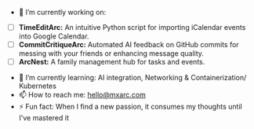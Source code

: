 - 🔭 I’m currently working on:
- [ ] **TimeEditArc:** An intuitive Python script for importing iCalendar events into Google Calendar.
- [ ] **CommitCritiqueArc:** Automated AI feedback on GitHub commits for messing with your friends or enhancing message quality.
- [ ] **ArcNest:** A family management hub for tasks and events. 

- 🌱 I’m currently learning: AI integration, Networking & Containerization/ Kubernetes
- 📫 How to reach me: hello@mxarc.com
- ⚡ Fun fact: When I find a new passion, it consumes my thoughts until I've mastered it
